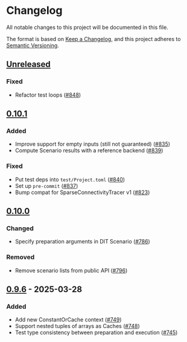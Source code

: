# Changelog

All notable changes to this project will be documented in this file.

The format is based on [Keep a Changelog](https://keepachangelog.com/en/1.1.0/),
and this project adheres to [Semantic Versioning](https://semver.org/spec/v2.0.0.html).

## [Unreleased](https://github.com/JuliaDiff/DifferentiationInterface.jl/compare/DifferentiationInterfaceTest-v0.10.1...main)

### Fixed

  - Refactor test loops ([#848](https://github.com/JuliaDiff/DifferentiationInterface.jl/pull/848))

## [0.10.1](https://github.com/JuliaDiff/DifferentiationInterface.jl/compare/DifferentiationInterfaceTest-v0.10.0...DifferentiationInterfaceTest-v0.10.1)

### Added

  - Improve support for empty inputs (still not guaranteed) ([#835](https://github.com/JuliaDiff/DifferentiationInterface.jl/pull/835))
  - Compute Scenario results with a reference backend ([#839](https://github.com/JuliaDiff/DifferentiationInterface.jl/pull/839))

### Fixed

  - Put test deps into `test/Project.toml` ([#840](https://github.com/JuliaDiff/DifferentiationInterface.jl/pull/840))
  - Set up `pre-commit` ([#837](https://github.com/JuliaDiff/DifferentiationInterface.jl/pull/837))
  - Bump compat for SparseConnectivityTracer v1 ([#823](https://github.com/JuliaDiff/DifferentiationInterface.jl/pull/823))

## [0.10.0](https://github.com/JuliaDiff/DifferentiationInterface.jl/compare/DifferentiationInterfaceTest-v0.9.6...DifferentiationInterfaceTest-v0.10.0)

### Changed

  - Specify preparation arguments in DIT Scenario ([#786](https://github.com/JuliaDiff/DifferentiationInterface.jl/pull/786))

### Removed

  - Remove scenario lists from public API ([#796](https://github.com/JuliaDiff/DifferentiationInterface.jl/pull/796))

## [0.9.6](https://github.com/JuliaDiff/DifferentiationInterface.jl/compare/DifferentiationInterfaceTest-v0.9.5...DifferentiationInterfaceTest-v0.9.6) - 2025-03-28

### Added

  - Add new ConstantOrCache context ([#749](https://github.com/JuliaDiff/DifferentiationInterface.jl/pull/749))
  - Support nested tuples of arrays as Caches ([#748](https://github.com/JuliaDiff/DifferentiationInterface.jl/pull/748))
  - Test type consistency between preparation and execution ([#745](https://github.com/JuliaDiff/DifferentiationInterface.jl/pull/745))
